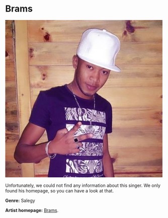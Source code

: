 # Brams

![Brams](brams.jpg)

Unfortunately, we could not find any information about this singer. We only found his homepage, so you can have a look at that.

**Genre:** Salegy

**Artist homepage:** [Brams](https://web.facebook.com/659236074596897/posts/659869247866913/?_rdc=1&_rdr).

